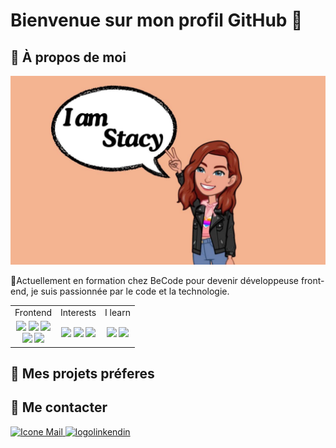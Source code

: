 # Bienvenue sur mon profil GitHub 👋
## 🌟 À propos de moi
<img src="img/I-am.jpg"/>


📖Actuellement en formation chez BeCode pour devenir développeuse front-end, je suis passionnée par le code et la technologie. <br>




<div style="width: 100%; margin: 0 auto; text-align: center;">
    <table style="width: 100%;">
        <tr>
            <td>Frontend</td>
            <td>Interests</td>
            <td>I learn</td>
        </tr>
        <tr>
            <td>
                <img src="https://img.icons8.com/?size=100&id=20909&format=png&color=000000"/> 
                <img src="https://img.icons8.com/?size=100&id=QBqFNfPPB2Kx&format=png&color=000000"/> 
                <img src="https://img.icons8.com/?size=100&id=108784&format=png&color=000000"/> <br>
                <img src="https://img.icons8.com/?size=100&id=bzf0DqjXFHIW&format=png&color=000000"/>
                <img src="https://img.icons8.com/?size=100&id=21278&format=png&color=000000"/>
            </td>
            <td>
                <img src="https://img.icons8.com/?size=100&id=54087&format=png&color=000000"/>  
                <img src="https://img.icons8.com/?size=100&id=20906&format=png&color=000000"/> 
                <img src="https://img.icons8.com/?size=100&id=9OGIyU8hrxW5&format=png&color=000000"/> 
            </td>
            <td>
                <img src="https://img.icons8.com/?size=100&id=uJM6fQYqDaZK&format=png&color=000000"/>
                <img src="https://img.icons8.com/?size=100&id=bzf0DqjXFHIW&format=png&color=000000"/>
            </td>
        </tr>
    </table>
</div>

## 🔗 Mes projets préferes
## 🔗 Me contacter 
<a href="mailto:druartstacy@gmail.com">
    <img src="https://img.icons8.com/?size=100&id=63490&format=png&color=FD7E14" alt="Icone Mail" />
</a>
<a href="https://www.linkedin.com/in/stacy-druart/">
    <img src="https://img.icons8.com/?size=100&id=8808&format=png&color=FD7E14" alt="logolinkendin"/>
</a>

